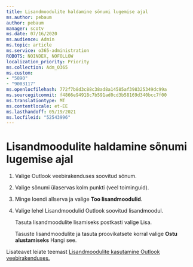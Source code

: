 ```yaml
---
title: Lisandmoodulite haldamine sõnumi lugemise ajal
ms.author: pebaum
author: pebaum
manager: scotv
ms.date: 07/16/2020
ms.audience: Admin
ms.topic: article
ms.service: o365-administration
ROBOTS: NOINDEX, NOFOLLOW
localization_priority: Priority
ms.collection: Adm_O365
ms.custom:
- "5890"
- "9003117"
ms.openlocfilehash: 772f7b8d3c88c38ad8a14585af398325349dc99a
ms.sourcegitcommit: f4866e94918c7b591ad0cd3b58169d340bcc7f00
ms.translationtype: MT
ms.contentlocale: et-EE
ms.lasthandoff: 05/19/2021
ms.locfileid: "52543996"
---
```

# <a name="how-to-manage-add-ins-while-reading-a-message"></a>Lisandmoodulite haldamine sõnumi lugemise ajal

1. Valige Outlook veebirakenduses soovitud sõnum.
    
2. Valige sõnumi ülaservas kolm punkti (veel toiminguid).

3. Minge loendi allserva ja valige **Too lisandmoodulid**.
    
4. Valige lehel Lisandmoodulid Outlook soovitud lisandmoodul.
    
    Tasuta lisandmoodulite lisamiseks postkasti  valige Lisa.
    
    Tasuste lisandmoodulite ja tasuta proovikatsete korral valige **Ostu alustamiseks** Hangi see.
    
Lisateavet leiate teemast [Lisandmoodulite kasutamine Outlook veebirakenduses.](https://support.microsoft.com/office/using-add-ins-in-outlook-on-the-web-8f2ce816-5df4-44a5-958c-f7f9d6dabdce)